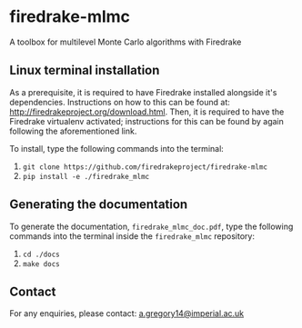 # firedrake-mlmc
A toolbox for multilevel Monte Carlo algorithms with Firedrake

## Linux terminal installation
As a prerequisite, it is required to have Firedrake installed alongside it's dependencies. Instructions on how to this can be found at: http://firedrakeproject.org/download.html. Then, it is required to have the Firedrake virtualenv activated; instructions for this can be found by again following the aforementioned link.

To install, type the following commands into the terminal:

1. `git clone https://github.com/firedrakeproject/firedrake-mlmc `
2. `pip install -e ./firedrake_mlmc`

## Generating the documentation
To generate the documentation, `firedrake_mlmc_doc.pdf`, type the following commands into the terminal inside the `firedrake_mlmc` repository:

1. `cd ./docs`
2. `make docs`

## Contact
For any enquiries, please contact: a.gregory14@imperial.ac.uk
